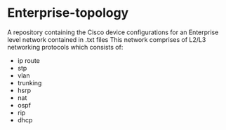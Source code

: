 # Enterprise-topology
A repository containing the Cisco device configurations for an Enterprise level network contained in .txt files
This network comprises of L2/L3 networking protocols which consists of:
- ip route 
- stp
- vlan
- trunking
- hsrp
- nat
- ospf
- rip
- dhcp

